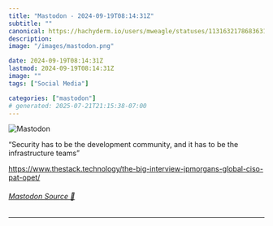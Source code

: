 ```yaml
---
title: "Mastodon - 2024-09-19T08:14:31Z"
subtitle: ""
canonical: https://hachyderm.io/users/mweagle/statuses/113163217868363151
description:
image: "/images/mastodon.png"

date: 2024-09-19T08:14:31Z
lastmod: 2024-09-19T08:14:31Z
image: ""
tags: ["Social Media"]

categories: ["mastodon"]
# generated: 2025-07-21T21:15:38-07:00
---
```

![Mastodon](/images/mastodon.png)

<p>“Security has to be the development community, and it has to be the infrastructure teams”</p><p><a href="https://www.thestack.technology/the-big-interview-jpmorgans-global-ciso-pat-opet/" target="_blank" rel="nofollow noopener noreferrer" translate="no"><span class="invisible">https://www.</span><span class="ellipsis">thestack.technology/the-big-in</span><span class="invisible">terview-jpmorgans-global-ciso-pat-opet/</span></a></p>


###### [Mastodon Source 🐘](https://hachyderm.io/@mweagle/113163217868363151)

___
